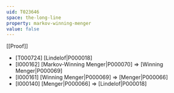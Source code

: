 ```yaml
---
uid: T023646
space: the-long-line
property: markov-winning-menger
value: false
---
```

[[Proof]]

* [T000724] [Lindelof|P000018]
* [I000162] [Markov-Winning Menger|P000070] => [Winning Menger|P000069]
* [I000161] [Winning Menger|P000069] => [Menger|P000066]
* [I000140] [Menger|P000066] => [Lindelof|P000018]

